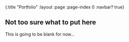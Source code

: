 {:title "Portfolio"
 :layout :page
 :page-index 0
 :navbar? true}

## Not too sure what to put here

This is going to be blank for now...
